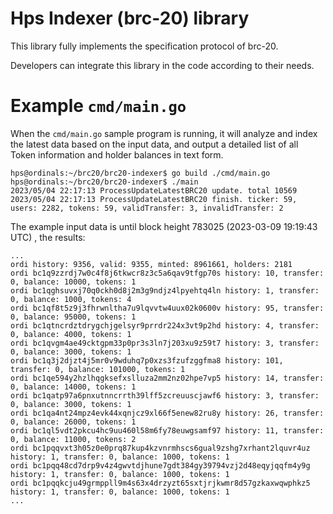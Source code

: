 # Hps Indexer (brc-20) library


This library fully implements the specification protocol of brc-20.

Developers can integrate this library in the code according to their needs.


# Example `cmd/main.go`

When the `cmd/main.go` sample program is running, it will analyze and index the latest data based on the input data, and output a detailed list of all Token information and holder balances in text form.

	hps@ordinals:~/brc20/brc20-indexer$ go build ./cmd/main.go
	hps@ordinals:~/brc20/brc20-indexer$ ./main
	2023/05/04 22:17:13 ProcessUpdateLatestBRC20 update. total 10569
	2023/05/04 22:17:13 ProcessUpdateLatestBRC20 finish. ticker: 59, users: 2282, tokens: 59, validTransfer: 3, invalidTransfer: 2

The example input data is until block height 783025 (2023-03-09 19:19:43 UTC) , the results:

	...
	ordi history: 9356, valid: 9355, minted: 8961661, holders: 2181
	ordi bc1q9zzrdj7w0c4f8j6tkwcr8z3c5a6qav9tfgp70s history: 10, transfer: 0, balance: 10000, tokens: 1
	ordi bc1qghsuvxj70q0ckh0d8j2m3g9ndjz4lpyehtq4ln history: 1, transfer: 0, balance: 1000, tokens: 4
	ordi bc1qf8t5z9j3fhrwnltha7u9lqvvtw4uux02k0600v history: 95, transfer: 0, balance: 95000, tokens: 1
	ordi bc1qtncrdztdrygchjgelsyr9prrdr224x3vt9p2hd history: 4, transfer: 0, balance: 4000, tokens: 1
	ordi bc1qvgm4ae49cktgpm33p0pr3s3ln7j203xu9z59t7 history: 3, transfer: 0, balance: 3000, tokens: 1
	ordi bc1q3j2djzt4j5mr0v9wduhq7p0xzs3fzufzggfma8 history: 101, transfer: 0, balance: 101000, tokens: 1
	ordi bc1qe594y2hzlhqgksefxslluza2mm2nz02hpe7vp5 history: 14, transfer: 0, balance: 14000, tokens: 1
	ordi bc1qatp97a6pnxutnncrrth39lff5zcreuuscjawf6 history: 3, transfer: 0, balance: 3000, tokens: 1
	ordi bc1qa4nt24mpz4evk44xqnjcz9xl66f5enew82ru8y history: 26, transfer: 0, balance: 26000, tokens: 1
	ordi bc1ql5vdt2pkcu4hc9uu460l58m6fy78euwgsamf97 history: 11, transfer: 0, balance: 11000, tokens: 2
	ordi bc1pqqvxt3h05z0e0prq87kup4kzvnrmhscs6gual9zshg7xrhant2lquvr4uz history: 1, transfer: 0, balance: 1000, tokens: 1
	ordi bc1pqq48cd7drp9v4z4gwvtdjhune7gdt384gy39794vzj2d48eqyjqqfm4y9g history: 1, transfer: 0, balance: 1000, tokens: 1
	ordi bc1pqqkcju49grmppll9m4s63x4drzyzt65sxtjrjkwmr8d57gzkaxwqwphkz5 history: 1, transfer: 0, balance: 1000, tokens: 1
	...
